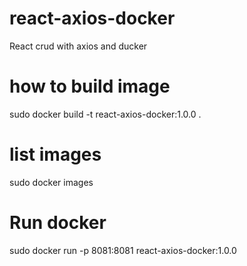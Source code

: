 # react-axios-docker
React crud with axios and ducker

# how to build image
sudo docker build -t react-axios-docker:1.0.0 .

# list images
sudo docker images

# Run docker
sudo docker run -p 8081:8081 react-axios-docker:1.0.0

